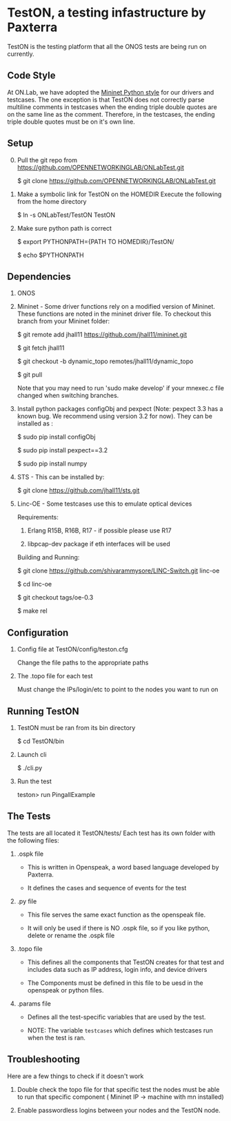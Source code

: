 TestON, a testing infastructure by Paxterra
=======================================
TestON is the testing platform that all the ONOS tests are being run on currently. 


Code Style
-------------
At ON.Lab, we have adopted the [Mininet Python style](https://github.com/mininet/mininet/wiki/Mininet-Python-Style) for our drivers and testcases. The one exception is that TestON does not correctly parse multiline comments in testcases when the ending triple double quotes are on the same line as the comment. Therefore, in the testcases, the ending triple double quotes must be on it's own line.


Setup
-------------

0. Pull the git repo from https://github.com/OPENNETWORKINGLAB/ONLabTest.git 

    $ git clone https://github.com/OPENNETWORKINGLAB/ONLabTest.git

1. Make a symbolic link for TestON on the HOMEDIR 
   Execute the following from the home directory  

    $ ln -s ONLabTest/TestON TestON

2. Make sure python path is correct 

    $ export PYTHONPATH={PATH TO HOMEDIR}/TestON/

    $ echo $PYTHONPATH 


Dependencies
------------
1. ONOS

2. Mininet - Some driver functions rely on a modified version of Mininet. These functions are noted in the mininet driver file. To checkout this branch from your Mininet folder:

    $ git remote add jhall11 https://github.com/jhall11/mininet.git

    $ git fetch jhall11

    $ git checkout -b dynamic_topo remotes/jhall11/dynamic_topo

    $ git pull

    Note that you may need to run 'sudo make develop' if your mnexec.c file changed when switching branches.

3. Install python packages configObj and pexpect (Note: pexpect 3.3 has a known bug. We recommend using version 3.2 for now). They can be installed as :

    $ sudo pip install configObj

    $ sudo pip install pexpect==3.2

    $ sudo pip install numpy

4. STS  - This can be installed by:

    $ git clone https://github.com/jhall11/sts.git

5. Linc-OE - Some testcases use this to emulate optical devices

    Requirements:

    1. Erlang R15B, R16B, R17 - if possible please use R17

    2. libpcap-dev package if eth interfaces will be used

    Building and Running:

    $ git clone https://github.com/shivarammysore/LINC-Switch.git linc-oe

    $ cd linc-oe

    $ git checkout tags/oe-0.3

    $ make rel

Configuration
------------

1. Config file at TestON/config/teston.cfg

    Change the file paths to the appropriate paths

2. The .topo file for each test
 
    Must change the IPs/login/etc to point to the nodes you want to run on

Running TestON
------------

1. TestON must be ran from its bin directory 

    $ cd TestON/bin

2. Launch cli

    $ ./cli.py 

3. Run the test 

    teston> run PingallExample

The Tests
-----------------------------------------------

The tests are all located it TestON/tests/
Each test has its own folder with the following files: 

1. .ospk file

    - This is written in Openspeak, a word based language developed by Paxterra.

    - It defines the cases and sequence of events for the test 

2. .py file
 
    - This file serves the same exact function as the openspeak file. 

    - It will only be used if there is NO .ospk file, so if you like python, delete or rename the .ospk file 
 
3. .topo file  

    - This defines all the components that TestON creates for that test and includes data such as IP address, login info, and device drivers  
 
    - The Components must be defined in this file to be uesd in the openspeak or python files. 
    
4. .params file

    - Defines all the test-specific variables that are used by the test. 

    - NOTE: The variable `testcases` which defines which testcases run when the test is ran. 

Troubleshooting
-----------------------------------------------
Here are a few things to check if it doesn't work

1. Double check the topo file for that specific test the nodes must be able to run that specific component ( Mininet IP -> machine with mn installed)

2. Enable passwordless logins between your nodes and the TestON node.  
